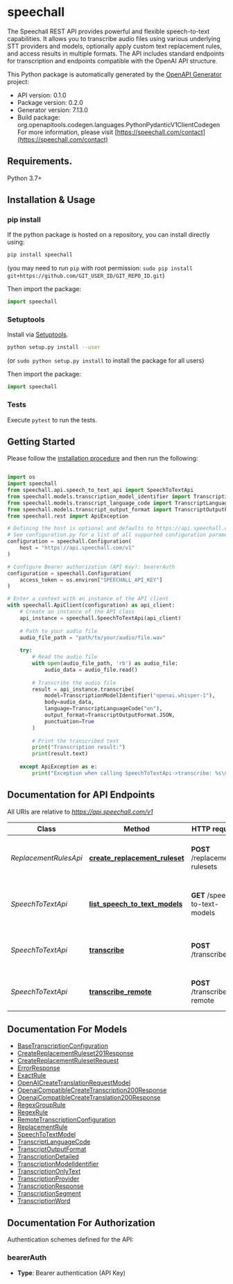 # speechall
The Speechall REST API provides powerful and flexible speech-to-text capabilities.
It allows you to transcribe audio files using various underlying STT providers and models,
optionally apply custom text replacement rules, and access results in multiple formats.
The API includes standard endpoints for transcription and endpoints compatible with the OpenAI API structure.


This Python package is automatically generated by the [OpenAPI Generator](https://openapi-generator.tech) project:

- API version: 0.1.0
- Package version: 0.2.0
- Generator version: 7.13.0
- Build package: org.openapitools.codegen.languages.PythonPydanticV1ClientCodegen
For more information, please visit [https://speechall.com/contact](https://speechall.com/contact)

## Requirements.

Python 3.7+

## Installation & Usage
### pip install

If the python package is hosted on a repository, you can install directly using:

```sh
pip install speechall
```
(you may need to run `pip` with root permission: `sudo pip install git+https://github.com/GIT_USER_ID/GIT_REPO_ID.git`)

Then import the package:
```python
import speechall
```

### Setuptools

Install via [Setuptools](http://pypi.python.org/pypi/setuptools).

```sh
python setup.py install --user
```
(or `sudo python setup.py install` to install the package for all users)

Then import the package:
```python
import speechall
```

### Tests

Execute `pytest` to run the tests.

## Getting Started

Please follow the [installation procedure](#installation--usage) and then run the following:

```python

import os
import speechall
from speechall.api.speech_to_text_api import SpeechToTextApi
from speechall.models.transcription_model_identifier import TranscriptionModelIdentifier
from speechall.models.transcript_language_code import TranscriptLanguageCode
from speechall.models.transcript_output_format import TranscriptOutputFormat
from speechall.rest import ApiException

# Defining the host is optional and defaults to https://api.speechall.com/v1
# See configuration.py for a list of all supported configuration parameters.
configuration = speechall.Configuration(
    host = "https://api.speechall.com/v1"
)

# Configure Bearer authorization (API Key): bearerAuth
configuration = speechall.Configuration(
    access_token = os.environ["SPEECHALL_API_KEY"]
)

# Enter a context with an instance of the API client
with speechall.ApiClient(configuration) as api_client:
    # Create an instance of the API class
    api_instance = speechall.SpeechToTextApi(api_client)
    
    # Path to your audio file
    audio_file_path = "path/to/your/audio/file.wav"
    
    try:
        # Read the audio file
        with open(audio_file_path, 'rb') as audio_file:
            audio_data = audio_file.read()
        
        # Transcribe the audio file
        result = api_instance.transcribe(
            model=TranscriptionModelIdentifier("openai.whisper-1"),
            body=audio_data,
            language=TranscriptLanguageCode("en"),
            output_format=TranscriptOutputFormat.JSON,
            punctuation=True
        )
        
        # Print the transcribed text
        print("Transcription result:")
        print(result.text)
        
    except ApiException as e:
        print("Exception when calling SpeechToTextApi->transcribe: %s\n" % e)

```

## Documentation for API Endpoints

All URIs are relative to *https://api.speechall.com/v1*

Class | Method | HTTP request | Description
------------ | ------------- | ------------- | -------------
*ReplacementRulesApi* | [**create_replacement_ruleset**](docs/ReplacementRulesApi.md#create_replacement_ruleset) | **POST** /replacement-rulesets | Create a reusable set of text replacement rules.
*SpeechToTextApi* | [**list_speech_to_text_models**](docs/SpeechToTextApi.md#list_speech_to_text_models) | **GET** /speech-to-text-models | Retrieve a list of all available speech-to-text models.
*SpeechToTextApi* | [**transcribe**](docs/SpeechToTextApi.md#transcribe) | **POST** /transcribe | Upload an audio file directly and receive a transcription.
*SpeechToTextApi* | [**transcribe_remote**](docs/SpeechToTextApi.md#transcribe_remote) | **POST** /transcribe-remote | Transcribe an audio file located at a remote URL.


## Documentation For Models

 - [BaseTranscriptionConfiguration](docs/BaseTranscriptionConfiguration.md)
 - [CreateReplacementRuleset201Response](docs/CreateReplacementRuleset201Response.md)
 - [CreateReplacementRulesetRequest](docs/CreateReplacementRulesetRequest.md)
 - [ErrorResponse](docs/ErrorResponse.md)
 - [ExactRule](docs/ExactRule.md)
 - [OpenAICreateTranslationRequestModel](docs/OpenAICreateTranslationRequestModel.md)
 - [OpenaiCompatibleCreateTranscription200Response](docs/OpenaiCompatibleCreateTranscription200Response.md)
 - [OpenaiCompatibleCreateTranslation200Response](docs/OpenaiCompatibleCreateTranslation200Response.md)
 - [RegexGroupRule](docs/RegexGroupRule.md)
 - [RegexRule](docs/RegexRule.md)
 - [RemoteTranscriptionConfiguration](docs/RemoteTranscriptionConfiguration.md)
 - [ReplacementRule](docs/ReplacementRule.md)
 - [SpeechToTextModel](docs/SpeechToTextModel.md)
 - [TranscriptLanguageCode](docs/TranscriptLanguageCode.md)
 - [TranscriptOutputFormat](docs/TranscriptOutputFormat.md)
 - [TranscriptionDetailed](docs/TranscriptionDetailed.md)
 - [TranscriptionModelIdentifier](docs/TranscriptionModelIdentifier.md)
 - [TranscriptionOnlyText](docs/TranscriptionOnlyText.md)
 - [TranscriptionProvider](docs/TranscriptionProvider.md)
 - [TranscriptionResponse](docs/TranscriptionResponse.md)
 - [TranscriptionSegment](docs/TranscriptionSegment.md)
 - [TranscriptionWord](docs/TranscriptionWord.md)


<a id="documentation-for-authorization"></a>
## Documentation For Authorization


Authentication schemes defined for the API:
<a id="bearerAuth"></a>
### bearerAuth

- **Type**: Bearer authentication (API Key)
